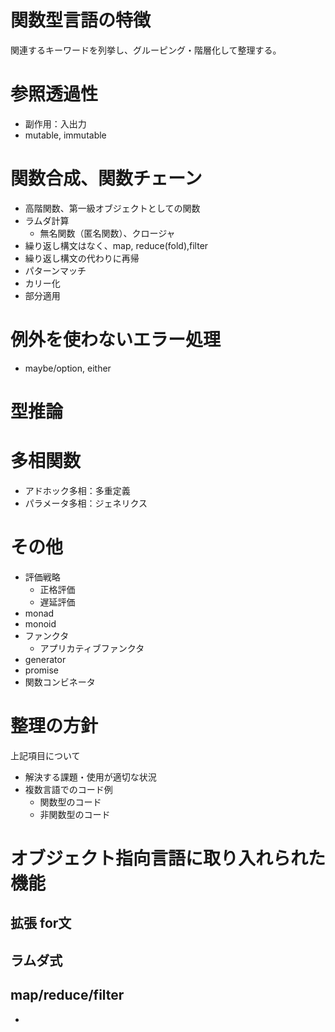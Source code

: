 # 関数型言語の特徴

関連するキーワードを列挙し、グルーピング・階層化して整理する。

# 参照透過性
  - 副作用：入出力
  - mutable, immutable

# 関数合成、関数チェーン
- 高階関数、第一級オブジェクトとしての関数
- ラムダ計算
  - 無名関数（匿名関数）、クロージャ
- 繰り返し構文はなく、map, reduce(fold),filter
- 繰り返し構文の代わりに再帰
- パターンマッチ
- カリー化
- 部分適用

# 例外を使わないエラー処理
  - maybe/option, either 

# 型推論

# 多相関数
  - アドホック多相：多重定義
  - パラメータ多相：ジェネリクス


# その他
- 評価戦略
  - 正格評価
  - 遅延評価
- monad
- monoid
- ファンクタ
  - アプリカティブファンクタ
- generator
- promise
- 関数コンビネータ

# 整理の方針
上記項目について

- 解決する課題・使用が適切な状況
- 複数言語でのコード例
  - 関数型のコード
  - 非関数型のコード

# オブジェクト指向言語に取り入れられた機能
## 拡張 for文

## ラムダ式
## map/reduce/filter
- 
